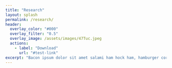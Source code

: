 ```yaml
---
title: "Research"
layout: splash
permalink: /research/
header:
  overlay_color: "#000"
  overlay_filter: "0.5"
  overlay_image: /assets/images/47Tuc.jpeg
  actions:
    - label: "Download"
      url: "#test-link"
excerpt: "Bacon ipsum dolor sit amet salami ham hock ham, hamburger corned beef short ribs kielbasa biltong t-bone drumstick tri-tip tail sirloin pork chop."
---
```

